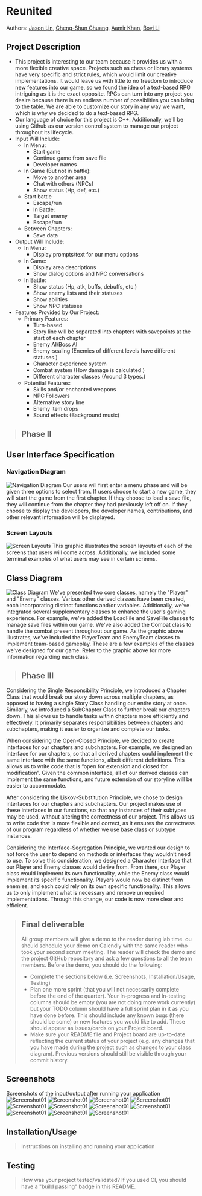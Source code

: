 # Reunited

 Authors: [Jason Lin](https://github.com/jjason1), [Cheng-Shun Chuang](https://github.com/ulrixon), [Aamir Khan](https://github.com/Akhan521), [Boyi Li](https://github.com/Bli181)

## Project Description
* This project is interesting to our team because it provides us with a more flexible creative space. Projects such as chess or library systems have very specific and strict rules, which would limit our creative implementations. It would leave us with little to no freedom to introduce new features into our game, so we found the idea of a text-based RPG intriguing as it is the exact opposite. RPGs can turn into any project you desire because there is an endless number of possiblities you can bring to the table. We are able to customize our story in any way we want, which is why we decided to do a text-based RPG.
* Our language of choice for this project is C++. Additionally, we'll be using Github as our version control system to manage our project throughout its lifecycle.
* Input Will Include:
  * In Menu:
    * Start game
    * Continue game from save file
    * Developer names
  * In Game (But not in battle):
    * Move to another area
    * Chat with others (NPCs)
    * Show status (Hp, def, etc.)
  * Start battle
    * Escape/run
    * In Battle:
    * Target enemy
    * Escape/run
  * Between Chapters:
    * Save data
* Output Will Include:
  * In Menu:
    * Display prompts/text for our menu options
  * In Game:
    * Display area descriptions
    * Show dialog options and NPC conversations
  * In Battle:
    * Show status (Hp, atk, buffs, debuffs, etc.)
    * Show enemy lists and their statuses
    * Show abilities
    * Show NPC statuses
* Features Provided by Our Project:
  * Primary Features: 
    * Turn-based
    * Story line will be separated into chapters with savepoints at the start of each chapter
    * Enemy AI/Boss AI
    * Enemy-scaling (Enemies of different levels have different statuses.)
    * Character experience system
    * Combat system (How damage is calculated.)
    * Different character classes (Around 3 types.)
  * Potential Features:
    * Skills and/or enchanted weapons
    * NPC Followers
    * Alternative story line
    * Enemy item drops
    * Sound effects (Background music)
  
 > ## Phase II

## User Interface Specification

### Navigation Diagram
![Navigation Diagram](https://github.com/cs100/final-project-akhan197-bli181-cchua042-jlin379/blob/master/Design_Doc/Reunited_%20User%20Interface%20Specification%20-%20Nav.%20Diagram.png)
Our users will first enter a menu phase and will be given three options to select from. If users choose to start a new game, they will start the game from the first chapter. If they choose to load a save file, they will continue from the chapter they had previously left off on. If they choose to display the developers, the developer names, contributions, and other relevant information will be displayed.

### Screen Layouts
![Screen Layouts](https://github.com/cs100/final-project-akhan197-bli181-cchua042-jlin379/blob/master/Design_Doc/Reunited_%20User%20Interface%20Specification%20-%20Screen%20Layouts.png)
This graphic illustrates the screen layouts of each of the screens that users will come across. Additionally, we included some terminal examples of what users may see in certain screens.

## Class Diagram
![Class Diagram](https://github.com/cs100/final-project-akhan197-bli181-cchua042-jlin379/blob/master/Design_Doc/Reunited_%20UML%20Diagrams.png)
We've presented two core classes, namely the "Player" and "Enemy" classes. Various other derived classes have been created, each incorporating distinct functions and/or variables. Additionally, we've integrated several supplementary classes to enhance the user's gaming experience. For example, we've added the LoadFile and SaveFile classes to manage save files within our game. We've also added the Combat class to handle the combat present throughout our game. As the graphic above illustrates, we've included the PlayerTeam and EnemyTeam classes to implement team-based gameplay. These are a few examples of the classes we've designed for our game. Refer to the graphic above for more information regarding each class.
 
 > ## Phase III

Considering the Single Responsibility Principle, we introduced a Chapter Class that would break our story down across multiple chapters, as opposed to having a single Story Class handling our entire story at once. Similarly, we introduced a SubChapter Class to further break our chapters down. This allows us to handle tasks within chapters more efficiently and effectively. It primarily separates responsibilities between chapters and subchapters, making it easier to organize and complete our tasks. 

When considering the Open-Closed Principle, we decided to create interfaces for our chapters and subchapters. For example, we designed an interface for our chapters, so that all derived chapters could implement the same interface with the same functions, albeit different definitions. This allows us to write code that is “open for extension and closed for modification”. Given the common interface, all of our derived classes can implement the same functions, and future extension of our storyline will be easier to accommodate.

After considering the Liskov-Substitution Principle, we chose to design interfaces for our chapters and subchapters. Our project makes use of these interfaces in our functions, so that any instances of their subtypes may be used, without altering the correctness of our project. This allows us to write code that is more flexible and correct, as it ensures the correctness of our program regardless of whether we use base class or subtype instances.

Considering the Interface-Segregation Principle, we wanted our design to not force the user to depend on methods or interfaces they wouldn’t need to use. To solve this consideration, we designed a Character Interface that our Player and Enemy classes would derive from. From there, our Player class would implement its own functionality, while the Enemy class would implement its specific functionality. Players would now be distinct from enemies, and each could rely on its own specific functionality. This allows us to only implement what is necessary and remove unrequired implementations. Through this change, our code is now more clear and efficient.
 
 > ## Final deliverable
 > All group members will give a demo to the reader during lab time. ou should schedule your demo on Calendly with the same reader who took your second scrum meeting. The reader will check the demo and the project GitHub repository and ask a few questions to all the team members. 
 > Before the demo, you should do the following:
 > * Complete the sections below (i.e. Screenshots, Installation/Usage, Testing)
 > * Plan one more sprint (that you will not necessarily complete before the end of the quarter). Your In-progress and In-testing columns should be empty (you are not doing more work currently) but your TODO column should have a full sprint plan in it as you have done before. This should include any known bugs (there should be some) or new features you would like to add. These should appear as issues/cards on your Project board.
 > * Make sure your README file and Project board are up-to-date reflecting the current status of your project (e.g. any changes that you have made during the project such as changes to your class diagram). Previous versions should still be visible through your commit history. 
 
 ## Screenshots
  Screenshots of the input/output after running your application
 ![Screenshot01](https://github.com/cs100/final-project-akhan197-bli181-cchua042-jlin379/blob/master/Screenshot/Screenshot01.png)
 ![Screenshot01](https://github.com/cs100/final-project-akhan197-bli181-cchua042-jlin379/blob/master/Screenshot/Screenshot02.png)
![Screenshot01](https://github.com/cs100/final-project-akhan197-bli181-cchua042-jlin379/blob/master/Screenshot/Screenshot03.png)
 ![Screenshot01](https://github.com/cs100/final-project-akhan197-bli181-cchua042-jlin379/blob/master/Screenshot/Screenshot04.png)
 ![Screenshot01](https://github.com/cs100/final-project-akhan197-bli181-cchua042-jlin379/blob/master/Screenshot/Screenshot05.png)
 ![Screenshot01](https://github.com/cs100/final-project-akhan197-bli181-cchua042-jlin379/blob/master/Screenshot/Screenshot06.png)
![Screenshot01](https://github.com/cs100/final-project-akhan197-bli181-cchua042-jlin379/blob/master/Screenshot/Screenshot07.png)
![Screenshot01](https://github.com/cs100/final-project-akhan197-bli181-cchua042-jlin379/blob/master/Screenshot/Screenshot08.png)
![Screenshot01](https://github.com/cs100/final-project-akhan197-bli181-cchua042-jlin379/blob/master/Screenshot/Screenshot09.png)
![Screenshot01](https://github.com/cs100/final-project-akhan197-bli181-cchua042-jlin379/blob/master/Screenshot/Screenshot10.png)
![Screenshot01](https://github.com/cs100/final-project-akhan197-bli181-cchua042-jlin379/blob/master/Screenshot/Screenshot11.png)
 ## Installation/Usage
 > Instructions on installing and running your application
 ## Testing
 > How was your project tested/validated? If you used CI, you should have a "build passing" badge in this README.
 
